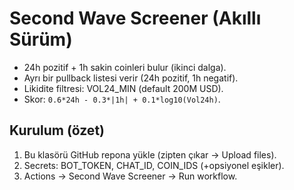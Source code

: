 
# Second Wave Screener (Akıllı Sürüm)
- 24h pozitif + 1h sakin coinleri bulur (ikinci dalga).
- Ayrı bir pullback listesi verir (24h pozitif, 1h negatif).
- Likidite filtresi: VOL24_MIN (default 200M USD).
- Skor: `0.6*24h - 0.3*|1h| + 0.1*log10(Vol24h)`.

## Kurulum (özet)
1) Bu klasörü GitHub repona yükle (zipten çıkar → Upload files).
2) Secrets: BOT_TOKEN, CHAT_ID, COIN_IDS (+opsiyonel eşikler).
3) Actions → Second Wave Screener → Run workflow.
